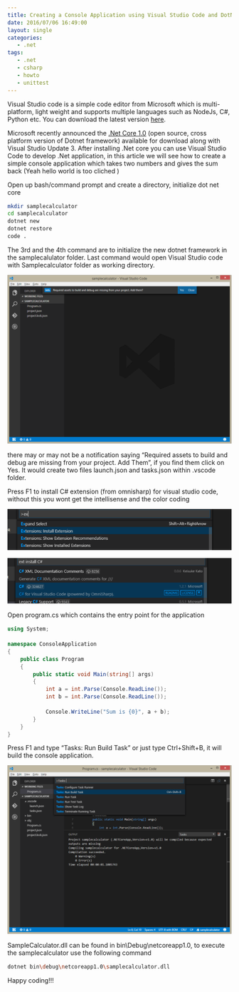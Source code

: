 ```yaml
---
title: Creating a Console Application using Visual Studio Code and DotNetCore
date: 2016/07/06 16:49:00
layout: single
categories: 
   - .net
tags:
   - .net
   - csharp
   - howto
   - unittest
---
```


Visual Studio code is a simple code editor from Microsoft which is multi-platform, light weight and supports multiple languages such as NodeJs, C#, Python etc. You can download the latest version [here](https://code.visualstudio.com/).

Microsoft recently announced the [.Net Core 1.0](https://dotnet.github.io/) (open source, cross platform version of Dotnet framework) available for download along with Visual Studio Update 3.  After installing .Net core you can use Visual Studio Code to develop .Net application, in this article we will see how to create a simple console application which takes two numbers and gives the sum back (Yeah hello world is too cliched )

Open up bash/command prompt and create a directory, initialize dot net core

```bash
mkdir samplecalculator
cd samplecalculator
dotnet new
dotnet restore
code .
```
The 3rd and the 4th command are to initialize the new dotnet framework in the samplecalulator folder. Last command would open Visual Studio code with Samplecalculator folder as working directory.

![step1](/assets/images/vsstep1.png)

there may or may not be a notification saying “Required assets to build and debug are missing from your project. Add Them”, if you find them click on Yes. It would create two files launch.json and tasks.json within .vscode folder.

Press F1 to install C# extension (from omnisharp) for visual studio code, without this you wont get the intellisense and the color coding

![step1](/assets/images/vsstep2.png)

![step1](/assets/images/vsstep3.png)

Open program.cs which contains the entry point for the application

```csharp
using System;
 
namespace ConsoleApplication
{
    public class Program
    {
        public static void Main(string[] args)
        {
            int a = int.Parse(Console.ReadLine());
            int b = int.Parse(Console.ReadLine());
 
            Console.WriteLine("Sum is {0}", a + b);
        }
    }
}
```

Press F1 and type “Tasks: Run Build Task” or just type Ctrl+Shift+B, it will build the console application.

![step1](/assets/images/vsstep4.png)

SampleCalculator.dll can be found in bin\Debug\netcoreapp1.0\, to execute the samplecalculator use the following command

```bash
dotnet bin\debug\netcoreapp1.0\samplecalculator.dll
```

Happy coding!!!